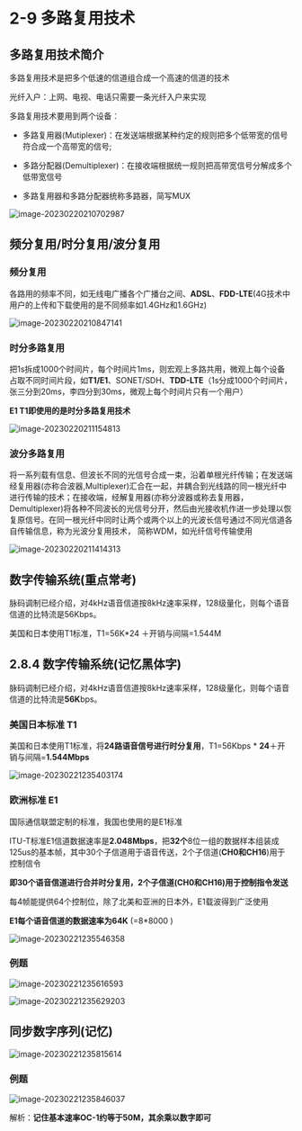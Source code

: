 # 2-9 多路复用技术

## 多路复用技术简介

多路复用技术是把多个低速的信道组合成一个高速的信道的技术

光纤入户：上网、电视、电话只需要一条光纤入户来实现

多路复用技术要用到两个设备︰

- 多路复用器(Mutiplexer)：在发送端根据某种约定的规则把多个低带宽的信号符合成一个高带宽的信号;

- 多路分配器(Demultiplexer)：在接收端根据统一规则把高带宽信号分解成多个低带宽信号

- 多路复用器和多路分配器统称多路器，简写MUX

![image-20230220210702987](https://img.yatjay.top/md/image-20230220210702987.png)

## 频分复用/时分复用/波分复用

### 频分复用

各路用的频率不同，如无线电广播各个广播台之间、**ADSL**、**FDD-LTE**(4G技术中用户的上传和下载使用的是不同频率如1.4GHz和1.6GHz) 

![image-20230220210847141](https://img.yatjay.top/md/image-20230220210847141.png)

### 时分多路复用

把1s拆成1000个时间片，每个时间片1ms，则宏观上多路共用，微观上每个设备占取不同时间片段，如**T1/E1**、SONET/SDH、**TDD-LTE**（1s分成1000个时间片，张三分到20ms，李四分到30ms，微观上每个时间片只有一个用户）

**E1 T1即使用的是时分多路复用技术**

![image-20230220211154813](https://img.yatjay.top/md/image-20230220211154813.png)

### 波分多路复用

将一系列载有信息、但波长不同的光信号合成一束，沿着单根光纤传输；在发送端经复用器(亦称合波器,Multiplexer)汇合在一起，并耦合到光线路的同一根光纤中进行传输的技术；在接收端，经解复用器(亦称分波器或称去复用器，Demultiplexer)将各种不同波长的光信号分开，然后由光接收机作进一步处理以恢复原信号。在同一根光纤中同时让两个或两个以上的光波长信号通过不同光信道各自传输信息，称为光波分复用技术， 简称WDM，如光纤信号传输使用

![image-20230220211414313](https://img.yatjay.top/md/image-20230220211414313.png)

## 数字传输系统(重点常考)

脉码调制已经介绍，对4kHz语音信道按8kHz速率采样，128级量化，则每个语音信道的比特流是56Kbps。

美国和日本使用T1标准，T1=56K*24 ＋开销与间隔=1.544M

## 2.8.4 数字传输系统(记忆黑体字)

脉码调制已经介绍，对4kHz语音信道按8kHz速率采样，128级量化，则每个语音信道的比特流是**56K**bps。

### 美国日本标准 T1

美国和日本使用T1标准，将**24路语音信号进行时分复用**，T1=56Kbps * **24**＋开销与间隔=**1.544Mbps**

![image-20230221235403174](https://img.yatjay.top/md/image-20230221235403174.png)

### 欧洲标准 E1

国际通信联盟定制的标准，我国也使用的是E1标准

ITU-T标准E1信道数据速率是**2.048Mbps**，把**32个**8位一组的数据样本组装成125us的基本帧，其中30个子信道用于语音传送，2个子信道(**CH0和CH16**)用于控制信令

**即30个语音信道进行合并时分复用，2个子信道(**CH0和CH16**)用于控制指令发送**

每4帧能提供64个控制位，除了北美和亚洲的日本外，E1载波得到广泛使用

**E1每个语音信道的数据速率为64K** (=8*8000 )

![image-20230221235546358](https://img.yatjay.top/md/image-20230221235546358.png)

### 例题

![image-20230221235616593](https://img.yatjay.top/md/image-20230221235616593.png)

![image-20230221235629203](https://img.yatjay.top/md/image-20230221235629203.png)

## 同步数字序列(记忆)

![image-20230221235815614](https://img.yatjay.top/md/image-20230221235815614.png)

### 例题

![image-20230221235846037](https://img.yatjay.top/md/image-20230221235846037.png)

解析：**记住基本速率OC-1约等于50M，其余乘以数字即可**